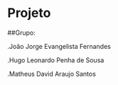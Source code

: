 # Projeto

##Grupo:

.João Jorge Evangelista Fernandes

.Hugo Leonardo Penha de Sousa

.Matheus David Araujo Santos


